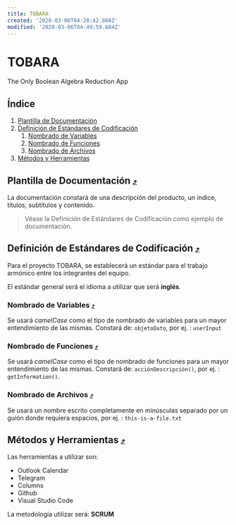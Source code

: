 ```yaml
---
title: TOBARA
created: '2020-03-06T04:28:42.868Z'
modified: '2020-03-06T04:49:59.684Z'
---
```


# TOBARA

The Only Boolean Algebra Reduction App

## Índice <a name="index">

1. [Plantilla de Documentación](#T1)
2. [Definición de Estándares de Codificación](#T2)
   1. [Nombrado de Variables](#T2S1)
   2. [Nombrado de Funciones](#T2S2)
   3. [Nombrado de Archivos](#T2S3)
3. [Métodos y Herramientas](#T3)

## Plantilla de Documentación <a name="T1"></a> <small>[:arrow_heading_up:](#index)</small>

La documentación constará de una descripción del producto, un índice, títulos, subtítulos y contenido.

> Véase la Definición de Estándares de Codificación como ejemplo de documentación.

## Definición de Estándares de Codificación <a name="T2"></a> <small>[:arrow_heading_up:](#index)</small>

Para el proyecto TOBARA, se establecerá un estándar para el trabajo armónico entre los integrantes del equipo. 

El estándar general será el idioma a utilizar que será **inglés**.

### Nombrado de Variables <a name="T2S1"></a> <small>[:arrow_heading_up:](#index)</small>

Se usará *camelCase* como el tipo de nombrado de variables para un mayor entendimiento de las mismas. Constará de: `objetoDato`, por ej. : `userInput`

### Nombrado de Funciones <a name="T2S2"></a> <small>[:arrow_heading_up:](#index)</small>
 
Se usará *camelCase* como el tipo de nombrado de funciones para un mayor entendimiento de las mismas. Constará de: `acciónDescripción()`, por ej. : `getInformation()`. 

### Nombrado de Archivos <a name="T2S3"></a> <small>[:arrow_heading_up:](#index)</small>

Se usará un nombre escrito completamente en minúsculas separado por un guión donde requiera espacios, por ej. : `this-is-a-file.txt`

## Métodos y Herramientas <a name="T3"></a> <small>[:arrow_heading_up:](#index)</small>

Las herramientas a utilizar son:

+ Outlook Calendar
+ Telegram
+ Columns
+ Github
+ Visual Studio Code

La metodología utilizar será: **SCRUM**
